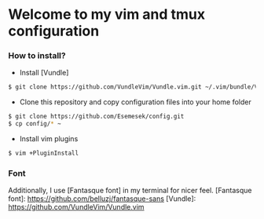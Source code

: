 # Welcome to my vim and tmux configuration
### How to install?
* Install [Vundle]
```bash
$ git clone https://github.com/VundleVim/Vundle.vim.git ~/.vim/bundle/Vundle.vim
```
* Clone this repository and copy configuration files into your home folder
```bash
$ git clone https://github.com/Esemesek/config.git
$ cp config/* ~
```
* Install vim plugins
```bash
$ vim +PluginInstall
```
### Font
Additionally, I use [Fantasque font] in my terminal for nicer feel.
[Fantasque font]: https://github.com/belluzj/fantasque-sans
[Vundle]: https://github.com/VundleVim/Vundle.vim
